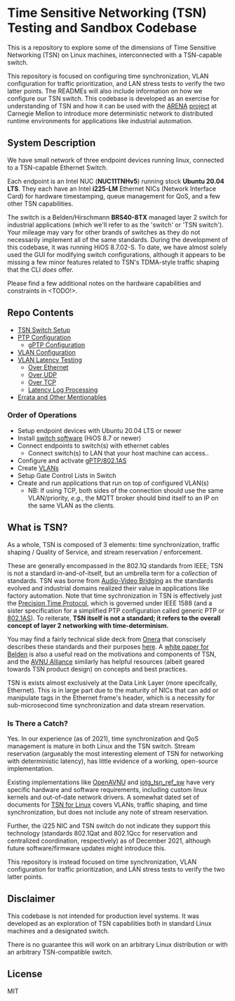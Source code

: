 # Time Sensitive Networking (TSN) Testing and Sandbox Codebase

This is a repository to explore some of the dimensions of Time Sensitive Networking (TSN) on Linux machines, interconnected with a TSN-capable switch.

This repository is focused on configuring time synchronization, VLAN configuration for traffic prioritization, and LAN stress tests to verify the two latter points. The READMEs will also include information on how we configure our TSN switch. This codebase is developed as an exercise for understanding of TSN and how it can be used with the [ARENA](https://arenaxr.org/) [project](https://wise.ece.cmu.edu/projects/arena.html) at Carnegie Mellon to introduce more deterministic network to distributed runtime environments for applications like industrial automation.

## System Description

We have small network of three endpoint devices running linux, connected to a TSN-capable Ethernet Switch.

Each endpoint is an Intel NUC (**NUC11TNHv5**) running stock **Ubuntu 20.04 LTS**. They each have an Intel **i225-LM** Ethernet NICs (Network Interface Card) for hardware timestamping, queue management for QoS, and a few other TSN capabilities.  

The switch is a Belden/Hirschmann **BRS40-8TX** managed layer 2 switch for industrial applications (which we'll refer to as the 'switch' or 'TSN switch'). Your mileage may vary for other brands of switches as they do not necessarily implement all of the same standards. During the development of this codebase, it was running HiOS 8.7.02-S. To date, we have almost solely used the GUI for modifying switch configurations, although it appears to be missing a few minor features related to TSN's TDMA-style traffic shaping that the CLI *does* offer.

Please find a few additional notes on the hardware capabilities and constraints in <TODO!>.

## Repo Contents

* [TSN Switch Setup](switch_setup.md)
* [PTP Configuration](ptp/README.md)
  * [gPTP Configuration](ptp/gptp/README.md)
* [VLAN Configuration](VLAN_setup.md)
* [VLAN Latency Testing](latency_vlan_tests/README.md)
  * [Over Ethernet](latency_vlan_tests/README.md#Ethernet)
  * [Over UDP](latency_vlan_tests/README.md#UDP)
  * [Over TCP](latency_vlan_tests/README.md#TCP)
  * [Latency Log Processing](latency_vlan_tests/latency_processing/README.md)
* [Errata and Other Mentionables](info_and_errata.md)  

### Order of Operations

* Setup endpoint devices with Ubuntu 20.04 LTS or newer
* Install [switch software](https://catalog.belden.com/index.cfm?event=browse&c=Category_187194&n=10&sr=1&sby=relevancy&miscellaneousid=BOBCAT) (HiOS 8.7 or newer)
* Connect endpoints to switch(s) with ethernet cables
  * Connect switch(s) to LAN that your host machine can access..
* Configure and activate [gPTP/802.1AS](ptp/gptp/README.md)
* Create [VLANs](VLAN_setup.md)
* Setup Gate Control Lists in Switch
* Create and run applications that run on top of configured VLAN(s)
  * NB: If using TCP, both sides of the connection should use the same VLAN/priority, *e.g.*, the MQTT broker should bind itself to an IP on the same VLAN as the clients.

## What is TSN?

As a whole, TSN is composed of 3 elements: time synchronization, traffic shaping / Quality of Service, and stream reservation / enforcement.  

These are generally encompassed in the 802.1Q standards from IEEE; TSN is not a standard in-and-of-itself, but an umbrella term for a *collection* of standards. TSN was borne from [Audio-Video Bridging](https://en.wikipedia.org/wiki/Audio_Video_Bridging) as the standards evolved and industrial domains realized their value in applications like factory automation. Note that time sychronization in TSN is effectively just the [Precision Time Protocol](https://en.wikipedia.org/wiki/Precision_Time_Protocol), which is governed under IEEE 1588 (and a sister specification for a simplified PTP configuration called generic PTP or [802.1AS](https://www.ieee802.org/1/pages/802.1as.html)). To reiterate, **TSN itself is not a standard; it refers to the overall concept of layer 2 networking with time-determinism.**

You may find a fairly technical slide deck from [Onera](https://www.onera.fr/en) that conscisely describes these standards and their purposes [here](https://www.onera.fr/sites/default/files/323/Slides-TSN-Training-public.pdf). A [white paper for Belden](https://www.belden.com/hubfs/resources/knowledge/white-papers/tsn-time-sensitive-networking.pdf) is also a useful read on the motivations and components of TSN, and the [AVNU Alliance](https://avnu.org/) similarly has helpful resources (albeit geared towards TSN product design) on concepts and best practices.

TSN is exists almost exclusively at the Data Link Layer (more specifcally, Ethernet). This is in large part due to the maturity of NICs that can add or manipulate tags in the Ethernet frame's header, which is a necessity for sub-microsecond time synchronization and data stream reservation.

### Is There a Catch?

Yes. In our experience (as of 2021), time synchronization and QoS management is mature in both Linux and the TSN switch. Stream reservation (argueably the most interesting element of TSN for networking with deterministic latency), has little evidence of a working, open-source implementation.  

Existing implementations like [OpenAVNU](https://github.com/Avnu/OpenAvnu) and [iotg_tsn_ref_sw](https://github.com/intel/iotg_tsn_ref_sw) have very specific hardware and software requirements, including custom linux kernels and out-of-date network drivers. A somewhat dated set of documents for [TSN for Linux](https://tsn.readthedocs.io/) covers VLANs, traffic shaping, and time synchronization, but does not include any note of stream reservation.

Further, the i225 NIC and TSN switch do not indicate they support this technology (standards 802.1Qat and 802.1Qcc for reservation and centralized coordination, respectively) as of December 2021, although future software/firmware updates might introduce this.  

This repository is instead focused on time synchronization, VLAN configuration for traffic prioritization, and LAN stress tests to verify the two latter points.  

## Disclaimer

This codebase is not intended for production level systems. It was developed as an exploration of TSN capabilities both in standard Linux machines and a designated switch.  

There is no guarantee this will work on an arbitrary Linux distribution or with an arbitrary TSN-compatible switch.

## License

MIT
